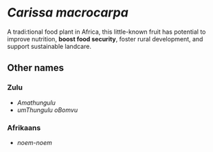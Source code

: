 # *Carissa macrocarpa*

A tradi:tional food plant in Africa, this little-known fruit has potential to improve nutrition, **boost food security**, foster rural development, and support sustainable landcare.

## Other names

### Zulu
* *Amathungulu*
* *umThungulu oBomvu*

### Afrikaans
* *noem-noem*

